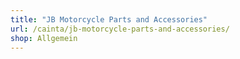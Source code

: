```yaml
---
title: "JB Motorcycle Parts and Accessories"
url: /cainta/jb-motorcycle-parts-and-accessories/
shop: Allgemein
---
```


